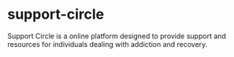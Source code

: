 # support-circle
Support Circle is a online platform designed to provide support and resources for individuals dealing with addiction and recovery.

